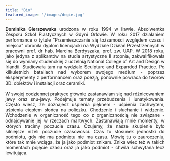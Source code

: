 ```yaml
---
title: "Bio"
featured_image: '/images/degie.jpg'
---
```

<div style="text-align: justify">
 <strong> Dominika Gierszewska </strong>
  urodzona w roku 1994 w Iławie. Absolwentka Zespołu Szkół Plastycznych w Gdyni Orłowie. W roku 2017 działaniem performance o tytule "Przemieszczanie się tożsamości względem czasu i miejsca" obroniła dyplom licencjacki na Wydziale Działań  Przestrzennych w pracowni prof. dr hab. Marcina Berdyszaka, prof. zw. UAP. W 2018 roku, jako jedyna z aplikantów na studia artystyczne II stopnia, zakwalifikowała się do wymiany studenckiej z uczelnią National College of Art and Design w Irlandii. Studiowała tam na wydziale Sculpture and Expanded Practice. Po kilkuletnich bataliach nad wyborem swojego medium - poprzez eksperymenty z performancem oraz poezją, ponownie powraca do tworów 3D: obiektów i instalacji oraz ceramiki.
  <br>
  <br>
  W swojej codziennej praktyce głównie zastanawiam się nad różnicowaniem jawy oraz snu-jawy. Podejmuje tematy przebudzenia i lunatykowania. Często wiesz, że doznajesz uśpienia pięknem -  uśpienia zachwytem, uśpienia ciepłem słońca na policzku. Chodzenie i słuchanie i widzenie. Wchodzenie w organiczność tego co z organicznością nie związane - odnajdywanie jej w rzeczach martwych. Zastanawiają mnie momenty, w których tracimy poczucie czasu. Czujemy, że nasze skupienie było silniejsze niżeli poczucie czasowości. Czas to stosunek jednostki do podmiotu, gdy nie ma podmiotu nie ma czasu. Mówię tu o zauroczeniu, które tak mnie wciąga, że ja jako podmiot znikam. Znika wiec też w takich momentach pojęcie czasu oraz ja jako podmiot - chwila schwytana lecz lewitująca.  

</div>
 
